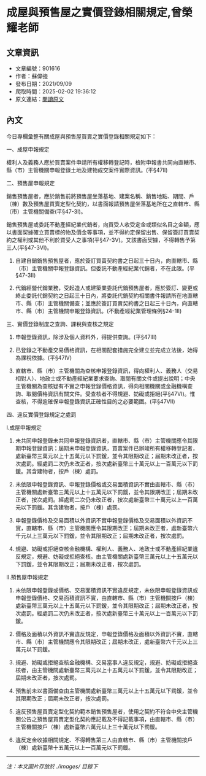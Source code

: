 # 成屋與預售屋之實價登錄相關規定,曾榮耀老師

## 文章資訊
- 文章編號：901616
- 作者：蘇偉強
- 發布日期：2021/09/09
- 爬取時間：2025-02-02 19:36:12
- 原文連結：[閱讀原文](https://real-estate.get.com.tw/Columns/detail.aspx?no=901616)

## 內文
今日專欄彙整有關成屋與預售屋買賣之實價登錄相關規定如下：

一、成屋申報規定

權利人及義務人應於買賣案件申請所有權移轉登記時，檢附申報書共同向直轄市、縣（市）主管機關申報登錄土地及建物成交案件實際資訊。(平§47II)

二、預售屋申報規定

銷售預售屋者，應於銷售前將預售屋坐落基地、建案名稱、銷售地點、期間、戶（棟）數及預售屋買賣定型化契約，以書面報請預售屋坐落基地所在之直轄市、縣（市）主管機關備查(平§47-3I)。

銷售預售屋或委託不動產經紀業代銷者，向買受人收受定金或類似名目之金額，應以書面契據確立買賣標的物及價金等事項，並不得約定保留出售、保留簽訂買賣契約之權利或其他不利於買受人之事項(平§47-3V)。又該書面契據，不得轉售予第三人(平§47-3VI)。

1. 自建自銷銷售預售屋者，應於簽訂買賣契約書之日起三十日內，向直轄市、縣（市）主管機關申報登錄資訊。但委託不動產經紀業代銷者，不在此限。(平§47-3II)

2. 代銷經營代銷業務，受起造人或建築業委託代銷預售屋者，應於簽訂、變更或終止委託代銷契約之日起三十日內，將委託代銷契約相關書件報請所在地直轄市、縣（市）主管機關備查；並應於簽訂買賣契約書之日起三十日內，向直轄市、縣（市）主管機關申報登錄資訊。(不動產經紀業管理條例§24-1II)

三、實價登錄制度之查詢、課稅與查核之規定

1. 申報登錄資訊，除涉及個人資料外，得提供查詢。(平§47III)

2. 已登錄之不動產交易價格資訊，在相關配套措施完全建立並完成立法後，始得為課稅依據。(平§47IV)

3. 直轄市、縣（市）主管機關為查核申報登錄資訊，得向權利人、義務人（交易相對人）、地政士或不動產經紀業要求查詢、取閱有關文件或提出說明；中央主管機關為查核疑有不實之申報登錄價格資訊，得向相關機關或金融機構查詢、取閱價格資訊有關文件。受查核者不得規避、妨礙或拒絕(平§47VI)。惟查核，不得逾確保申報登錄資訊正確性目的之必要範圍。(平§47VII)

四、違反實價登錄規定之處罰

I.成屋申報規定

1. 未共同申報登錄未共同申報登錄資訊者，直轄市、縣（市）主管機關應令其限期申報登錄資訊；屆期未申報登錄資訊，買賣案件已辦竣所有權移轉登記者，處新臺幣三萬元以上十五萬元以下罰鍰，並令其限期改正；屆期未改正者，按次處罰。經處罰二次仍未改正者，按次處新臺幣三十萬元以上一百萬元以下罰鍰。其含建物者，按戶（棟）處罰。

2. 未依限申報登錄資訊、申報登錄價格或交易面積資訊不實由直轄市、縣（市）主管機關處新臺幣三萬元以上十五萬元以下罰鍰，並令其限期改正；屆期未改正者，按次處罰。經處罰二次仍未改正者，按次處新臺幣三十萬元以上一百萬元以下罰鍰。其含建物者，按戶（棟）處罰。

3. 申報登錄價格及交易面積以外資訊不實申報登錄價格及交易面積以外資訊不實，直轄市、縣（市）主管機關應令其限期改正；屆期未改正者，處新臺幣六千元以上三萬元以下罰鍰，並令其限期改正；屆期未改正者，按次處罰。

4. 規避、妨礙或拒絕查核金融機構、權利人、義務人、地政士或不動產經紀業違反規定，規避、妨礙或拒絕查核。由主管機關處新臺幣三萬元以上十五萬元以下罰鍰，並令其限期改正；屆期未改正者，按次處罰。

II.預售屋申報規定

1. 未依限申報登錄或價格、交易面積資訊不實違反規定，未依限申報登錄資訊或申報登錄價格、交易面積資訊不實，由直轄市、縣（市）主管機關按戶（棟）處新臺幣三萬元以上十五萬元以下罰鍰，並令其限期改正；屆期未改正者，按次處罰。經處罰二次仍未改正者，按次處新臺幣三十萬元以上一百萬元以下罰鍰。

2. 價格及面積以外資訊不實違反規定，申報登錄價格及面積以外資訊不實，直轄市、縣（市）主管機關應令其限期改正；屆期未改正，處新臺幣六千元以上三萬元以下罰鍰。

3. 規避、妨礙或拒絕查核金融機構、交易當事人違反規定，規避、妨礙或拒絕查核者，由主管機關處新臺幣三萬元以上十五萬元以下罰鍰，並令其限期改正；屆期未改正者，按次處罰。

4. 預售前未以書面備查由主管機關處新臺幣三萬元以上十五萬元以下罰鍰，並令其限期改正；屆期未改正者，按次處罰。

5. 違反預售屋買賣定型化契約範本銷售預售屋者，使用之契約不符合中央主管機關公告之預售屋買賣定型化契約應記載及不得記載事項，由直轄市、縣（市）主管機關按戶（棟）處新臺幣六萬元以上三十萬元以下罰鍰。

6. 違反定金收據相關規定、不得轉售第三人由直轄市、縣（市）主管機關按戶（棟）處新臺幣十五萬元以上一百萬元以下罰鍰。

---
*注：本文圖片存放於 ./images/ 目錄下*
